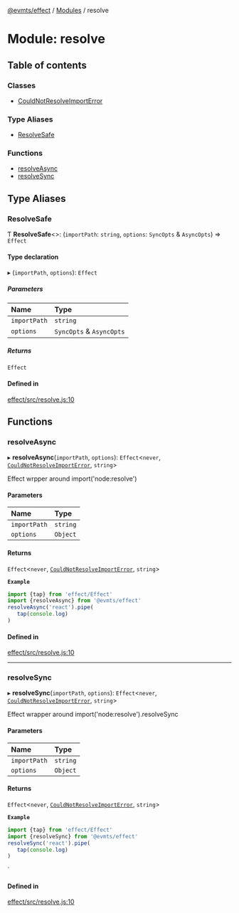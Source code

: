 [@evmts/effect](../README.md) / [Modules](../modules.md) / resolve

# Module: resolve

## Table of contents

### Classes

- [CouldNotResolveImportError](../classes/resolve.CouldNotResolveImportError.md)

### Type Aliases

- [ResolveSafe](resolve.md#resolvesafe)

### Functions

- [resolveAsync](resolve.md#resolveasync)
- [resolveSync](resolve.md#resolvesync)

## Type Aliases

### ResolveSafe

Ƭ **ResolveSafe**<\>: (`importPath`: `string`, `options`: `SyncOpts` & `AsyncOpts`) => `Effect`

#### Type declaration

▸ (`importPath`, `options`): `Effect`

##### Parameters

| Name | Type |
| :------ | :------ |
| `importPath` | `string` |
| `options` | `SyncOpts` & `AsyncOpts` |

##### Returns

`Effect`

#### Defined in

[effect/src/resolve.js:10](https://github.com/evmts/evmts-monorepo/blob/main/effect/src/resolve.js#L10)

## Functions

### resolveAsync

▸ **resolveAsync**(`importPath`, `options`): `Effect`<`never`, [`CouldNotResolveImportError`](../classes/resolve.CouldNotResolveImportError.md), `string`\>

Effect wrpper around import('node:resolve')

#### Parameters

| Name | Type |
| :------ | :------ |
| `importPath` | `string` |
| `options` | `Object` |

#### Returns

`Effect`<`never`, [`CouldNotResolveImportError`](../classes/resolve.CouldNotResolveImportError.md), `string`\>

**`Example`**

```ts
import {tap} from 'effect/Effect'
import {resolveAsync} from '@evmts/effect'
resolveAsync('react').pipe(
   tap(console.log)
)
````

#### Defined in

[effect/src/resolve.js:10](https://github.com/evmts/evmts-monorepo/blob/main/effect/src/resolve.js#L10)

___

### resolveSync

▸ **resolveSync**(`importPath`, `options`): `Effect`<`never`, [`CouldNotResolveImportError`](../classes/resolve.CouldNotResolveImportError.md), `string`\>

Effect wrapper around import('node:resolve').resolveSync

#### Parameters

| Name | Type |
| :------ | :------ |
| `importPath` | `string` |
| `options` | `Object` |

#### Returns

`Effect`<`never`, [`CouldNotResolveImportError`](../classes/resolve.CouldNotResolveImportError.md), `string`\>

**`Example`**

```ts
import {tap} from 'effect/Effect'
import {resolveSync} from '@evmts/effect'
resolveSync('react').pipe(
   tap(console.log)
)
````
`

#### Defined in

[effect/src/resolve.js:10](https://github.com/evmts/evmts-monorepo/blob/main/effect/src/resolve.js#L10)
